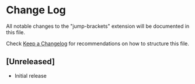 # Change Log

All notable changes to the "jump-brackets" extension will be documented in this file.

Check [Keep a Changelog](http://keepachangelog.com/) for recommendations on how to structure this file.

## [Unreleased]

- Initial release